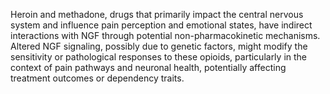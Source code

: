 Heroin and methadone, drugs that primarily impact the central nervous system and influence pain perception and emotional states, have indirect interactions with NGF through potential non-pharmacokinetic mechanisms. Altered NGF signaling, possibly due to genetic factors, might modify the sensitivity or pathological responses to these opioids, particularly in the context of pain pathways and neuronal health, potentially affecting treatment outcomes or dependency traits.